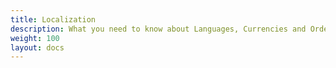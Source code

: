 ```yaml
---
title: Localization 
description: What you need to know about Languages, Currencies and Order Statuses 
weight: 100 
layout: docs
---
```

